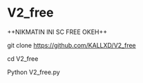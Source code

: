 # V2_free
++NIKMATIN INI SC FREE OKEH++

git clone https://github.com/KALLXD/V2_free

cd V2_free

Python V2_free.py
